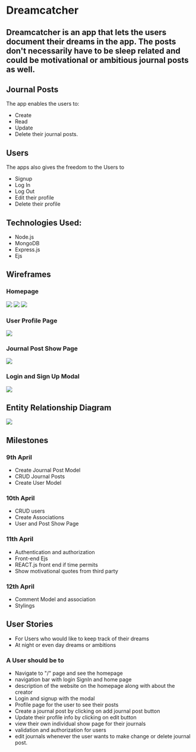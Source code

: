 # Dreamcatcher

## Dreamcatcher is an app that lets the users document their dreams in the app. The posts don't necessarily have to be sleep related and could be motivational or ambitious journal posts as well.

## Journal Posts

The app enables the users to:
- Create
- Read
- Update
- Delete
 their journal posts.

## Users

The apps also gives the freedom to the Users to
- Signup
- Log In
- Log Out
- Edit their profile
- Delete their profile

## Technologies Used:
- Node.js
- MongoDB
- Express.js
- Ejs

## Wireframes

### Homepage
<img src = "https://trello-attachments.s3.amazonaws.com/5ac7b9a35593dce833bb9955/5ac7c8afeca103a0d6895367/f2c4cbfedce83b4983c9011b301f94cd/1.png">
<img src = "https://trello-attachments.s3.amazonaws.com/5ac7b9a35593dce833bb9955/5ac7c8afeca103a0d6895367/ad4d42a26fa84e331d06a03c98bbf0d3/2.png">
<img src = "https://trello-attachments.s3.amazonaws.com/5ac7b9a35593dce833bb9955/5ac7c8afeca103a0d6895367/de7c845108baf68f9509da861bc48ed2/3.png">

### User Profile Page
<img src = "https://trello-attachments.s3.amazonaws.com/5ac7b9a35593dce833bb9955/5ac7c8afeca103a0d6895367/91863ba51826d8e4a56ff7eee36927ac/4.png">

### Journal Post Show Page
<img src = "https://trello-attachments.s3.amazonaws.com/5ac7b9a35593dce833bb9955/5ac7c8afeca103a0d6895367/8642e7c45da5989d7c8583390686d820/5.png">

### Login and Sign Up Modal
<img src = "https://trello-attachments.s3.amazonaws.com/5ac7b9a35593dce833bb9955/5ac7c8afeca103a0d6895367/a6321214fba7abc40d1a3ed09db964d7/6.png">

## Entity Relationship Diagram
<img src = "https://trello-attachments.s3.amazonaws.com/5ac7b9a35593dce833bb9955/5ac7c1e1a7211c803309d2c2/8fa3c7b3f7297e588aedc28deb9d3c2f/Screen_Shot_2018-04-06_at_11.50.51_AM.png">

## Milestones

### 9th April
- Create Journal Post Model
- CRUD Journal Posts
- Create User Model

### 10th April
- CRUD users
- Create Associations
- User and Post Show Page

### 11th April
- Authentication and authorization
- Front-end Ejs
- REACT.js front end if time permits
- Show motivational quotes from third party

### 12th April

- Comment Model and association
- Stylings 

## User Stories
- For Users who would like to keep track of their dreams
- At night or even day dreams or ambitions

### A User should be to
- Navigate to "/" page and see the homepage
- navigation bar with login SignIn and home page
- description of the website on the homepage along with about the creator
- Login and signup with the modal
- Profile page for the user to see their posts
- Create a journal post by clicking on add journal post button
- Update their profile info by clicking on edit button
- view their own individual show page for their journals
- validation and authorization for users
- edit journals whenever the user wants to make change or delete journal post.
